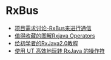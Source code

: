 # RxBus
* [项目需求讨论-RxBus来进行通信](http://www.jianshu.com/p/71298a824559?utm_campaign=hugo&utm_medium=reader_share&utm_content=note)
* [值得收藏的图解Rxjava Operators](http://mp.weixin.qq.com/s/OeL-fSjIQrHozP14IlJ3aw)
* [给初学者的RxJava2.0教程](http://www.jianshu.com/p/464fa025229e)
* [使用 UT 高效地玩转 RxJava 的操作符](http://www.jianshu.com/p/5b774424b393)


